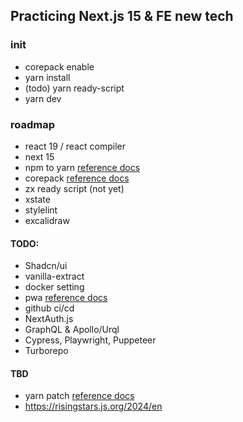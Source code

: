 ## Practicing Next.js 15 & FE new tech

### init
- corepack enable
- yarn install
- (todo) yarn ready-script
- yarn dev

### roadmap

- react 19 / react compiler
- next 15
- npm to yarn <a href="https://classic.yarnpkg.com/lang/en/docs/migrating-from-npm/">reference docs</a>
- corepack <a href="https://nodejs.org/api/corepack.html">reference docs</a>
- zx ready script (not yet)
- xstate
- stylelint
- excalidraw

#### TODO:
- Shadcn/ui
- vanilla-extract
- docker setting
- pwa <a href="https://nextjs.org/docs/app/building-your-application/configuring/progressive-web-apps">reference docs</a>
- github ci/cd
- NextAuth.js
- GraphQL & Apollo/Urql
- Cypress, Playwright, Puppeteer
- Turborepo

#### TBD
- yarn patch <a href="https://yarnpkg.com/cli/patch">reference docs</a>
- https://risingstars.js.org/2024/en